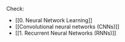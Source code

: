 
Check:
- [[0. Neural Network Learning]]
- [[Convolutional neural networks (CNNs)]]
- [[1. Recurrent Neural Networks (RNNs)]]

